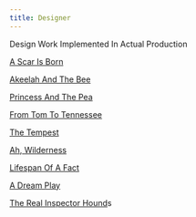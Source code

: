 ```yaml
---
title: Designer
---
```



Design Work Implemented In Actual Production

[A Scar Is Born](./AScarIsBorn)

[Akeelah And The Bee](./AkeelahAndTheBee)

[Princess And The Pea](./PrincessAndThePea)

[From Tom To Tennessee](./FromTomToTennessee)

[The Tempest](./TheTempest)

[Ah, Wilderness](./AhWilderness)

[Lifespan Of A Fact](./LifespanOfAFact)

[A Dream Play](./ADreamPlay)

[The Real Inspector Hound](./TheRealInspectorHound)s





